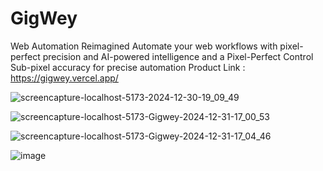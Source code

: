 # GigWey
Web Automation Reimagined Automate your web workflows with pixel-perfect precision and AI-powered intelligence and a Pixel-Perfect Control Sub-pixel accuracy for precise automation
Product Link : https://gigwey.vercel.app/

![screencapture-localhost-5173-2024-12-30-19_09_49](https://github.com/user-attachments/assets/fcdbcf75-afea-434b-8d11-0943e52bf520)

![screencapture-localhost-5173-Gigwey-2024-12-31-17_00_53](https://github.com/user-attachments/assets/b10b1cfb-ee24-4f36-b3e6-28501b771148)

![screencapture-localhost-5173-Gigwey-2024-12-31-17_04_46](https://github.com/user-attachments/assets/10a3bd96-b648-4387-936c-5643610aec6e)


![image](https://github.com/user-attachments/assets/6f70d3d7-3182-41d4-883a-32ec1e8a2845)

